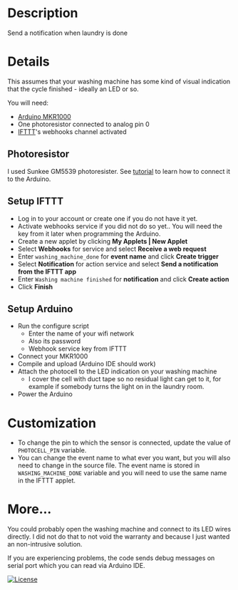 # Description

Send a notification when laundry is done

# Details

This assumes that your washing machine has some kind of visual indication that the cycle finished - ideally an LED or so.

You will need:

* [Arduino MKR1000](https://store.arduino.cc/usa/arduino-mkr1000)
* One photoresistor connected to analog pin 0
* [IFTTT](https://ifttt.com/)'s webhooks channel activated

## Photoresistor

I used Sunkee GM5539 photoresister. See [tutorial](https://learn.adafruit.com/photocells) to learn how to connect
it to the Arduino.

## Setup IFTTT

* Log in to your account or create one if you do not have it yet.
* Activate webhooks service if you did not do so yet..
  You will need the key from it later when programming the Arduino.
* Create a new applet by clicking __My Applets | New Applet__
* Select __Webhooks__ for service and select __Receive a web request__
* Enter `washing_machine_done` for __event name__ and click __Create trigger__
* Select __Notification__ for action service and select __Send a notification from the IFTTT app__
* Enter `Washing machine finished` for __notification__ and click __Create action__
* Click __Finish__

## Setup Arduino

* Run the configure script
  - Enter the name of your wifi network
  - Also its password
  - Webhook service key from IFTTT
* Connect your MKR1000
* Compile and upload (Arduino IDE should work)
* Attach the photocell to the LED indication on your washing machine
  - I cover the cell with duct tape so no residual light can get to it, for example if somebody turns the light on in the laundry room.
* Power the Arduino


# Customization

* To change the pin to which the sensor is connected, update the value of `PHOTOCELL_PIN` variable.
* You can change the event name to what ever you want, but you will also need to change in the source file.
  The event name is stored in `WASHING_MACHINE_DONE` variable and you will need to use the same name in the
  IFTTT applet.

# More...

You could probably open the washing machine and connect to its LED wires directly. I did not do that to not void
the warranty and because I just wanted an non-intrusive solution.

If you are experiencing problems, the code sends debug messages on serial port which you can read via Arduino IDE.

[![License](http://img.shields.io/:license-mit-blue.svg?style=flat-square)](https://andrsd.mit-license.org/)
